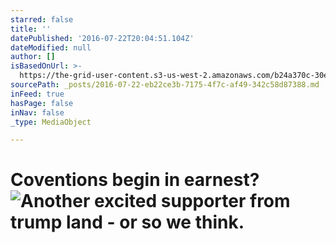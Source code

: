 ```yaml
---
starred: false
title: ''
datePublished: '2016-07-22T20:04:51.104Z'
dateModified: null
author: []
isBasedOnUrl: >-
  https://the-grid-user-content.s3-us-west-2.amazonaws.com/b24a370c-30e5-4cab-966f-a6a3c729e456.jpg
sourcePath: _posts/2016-07-22-eb22ce3b-7175-4f7c-af49-342c58d87388.md
inFeed: true
hasPage: false
inNav: false
_type: MediaObject

---
```

# Coventions begin in earnest? ![Another excited supporter from trump land - or so we think.](https://the-grid-user-content.s3-us-west-2.amazonaws.com/b24a370c-30e5-4cab-966f-a6a3c729e456.jpg)